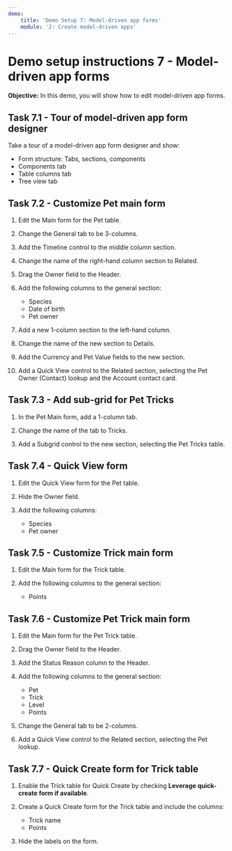 ```yaml
---
demo:
    title: 'Demo Setup 7: Model-driven app forms'
    module: '2: Create model-driven apps'
---
```


# Demo setup instructions 7 - Model-driven app forms

**Objective:** In this demo, you will show how to edit model-driven app forms.

## Task 7.1 - Tour of model-driven app form designer

Take a tour of a model-driven app form designer and show:

- Form structure: Tabs, sections, components
- Components tab
- Table columns tab
- Tree view tab

## Task 7.2 - Customize Pet main form

1. Edit the Main form for the Pet table.

1. Change the General tab to be 3-columns.
1. Add the Timeline control to the middle column section.
1. Change the name of the right-hand column section to Related.
1. Drag the Owner field to the Header.
1. Add the following columns to the general section:
   - Species
   - Date of birth
   - Pet owner
1. Add a new 1-column section to the left-hand column.
1. Change the name of the new section to Details.
1. Add the Currency and Pet Value fields to the new section.
1. Add a Quick View control to the Related section, selecting the Pet Owner (Contact) lookup and the Account contact card.

## Task 7.3 - Add sub-grid for Pet Tricks

1. In the Pet Main form, add a 1-column tab.

1. Change the name of the tab to Tricks.
1. Add a Subgrid control to the new section, selecting the Pet Tricks table.

## Task 7.4 - Quick View form

1. Edit the Quick View form for the Pet table.

1. Hide the Owner field.
1. Add the following columns:
   - Species
   - Pet owner

## Task 7.5 - Customize Trick main form

1. Edit the Main form for the Trick table.

1. Add the following columns to the general section:
   - Points

## Task 7.6 - Customize Pet Trick main form

1. Edit the Main form for the Pet Trick table.

1. Drag the Owner field to the Header.
1. Add the Status Reason column to the Header.
1. Add the following columns to the general section:
   - Pet
   - Trick
   - Level
   - Points
1. Change the General tab to be 2-columns.
1. Add a Quick View control to the Related section, selecting the Pet lookup.

## Task 7.7 - Quick Create form for Trick table

1. Enable the Trick table for Quick Create by checking **Leverage quick-create form if available**.

1. Create a Quick Create form for the Trick table and include the columns:
   - Trick name
   - Points
1. Hide the labels on the form.
